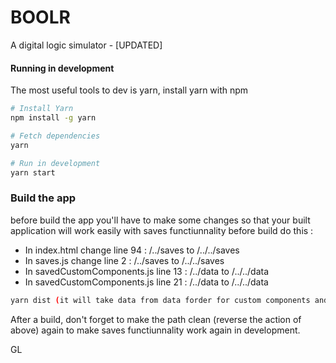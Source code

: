 # BOOLR
A digital logic simulator - [UPDATED]

#### Running in development

The most useful tools to dev is yarn, install yarn with npm 

```bash
# Install Yarn
npm install -g yarn

# Fetch dependencies
yarn

# Run in development
yarn start
```

### Build the app

before build the app you'll have to make some changes so that your built application will work easily with saves functiunnality
before build do this : 

- In index.html change line 94 : /../saves to /../../saves
- In saves.js change line 2 : /../saves to /../../saves
- In savedCustomComponents.js line 13 : /../data to /../../data
- In savedCustomComponents.js line 21 : /../data to /../../data

```bash
yarn dist (it will take data from data forder for custom components and saves folder for saved board).
```

After a build, don't forget to make the path clean (reverse the action of above) again to make saves functiunnality work again in development.

GL